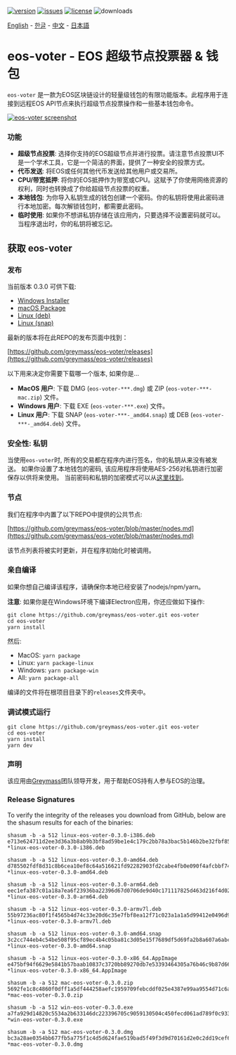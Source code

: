 [![version](https://img.shields.io/github/release/greymass/eos-voter/all.svg)](https://github.com/greymass/eos-voter/releases)
[![issues](https://img.shields.io/github/issues/greymass/eos-voter.svg)](https://github.com/greymass/eos-voter/issues)
[![license](https://img.shields.io/badge/license-MIT-blue.svg)](https://raw.githubusercontent.com/greymass/eos-voter/master/LICENSE)
![downloads](https://img.shields.io/github/downloads/greymass/eos-voter/total.svg)

[English](https://github.com/greymass/eos-voter/blob/master/README.md) - [한글](https://github.com/greymass/eos-voter/blob/master/README.kr.md) - [中文](https://github.com/greymass/eos-voter/blob/master/README.zh.md) - [日本語](https://github.com/greymass/eos-voter/blob/master/README.ja.md)

# eos-voter - EOS 超级节点投票器 & 钱包

`eos-voter` 是一款为EOS区块链设计的轻量级钱包的有限功能版本。此程序用于连接到远程EOS API节点来执行超级节点投票操作和一些基本钱包命令。

[![eos-voter screenshot](https://raw.githubusercontent.com/greymass/eos-voter/master/eos-voter.png)](https://raw.githubusercontent.com/greymass/eos-voter/master/eos-voter.png)

### 功能

- **超级节点投票**: 选择你支持的EOS超级节点并进行投票。请注意节点投票UI不是一个学术工具，它是一个简洁的界面，提供了一种安全的投票方式。
- **代币发送**: 将EOS或任何其他代币发送给其他用户或交易所。
- **CPU/带宽抵押**: 将你的EOS抵押作为带宽或CPU。这赋予了你使用网络资源的权利，同时也转换成了你给超级节点投票的权重。
- **本地钱包**: 为你导入私钥生成的钱包创建一个密码。你的私钥将使用此密码进行本地加密。每次解锁钱包时，都需要此密码。
- **临时使用**: 如果你不想讲私钥存储在该应用内，只要选择不设置密码就可以。当程序退出时，你的私钥将被忘记。

## 获取 eos-voter

### 发布

当前版本 0.3.0 可供下载:

- [Windows Installer](https://github.com/greymass/eos-voter/releases/download/v0.3.0/win-eos-voter-0.3.0.exe)
- [macOS Package](https://github.com/greymass/eos-voter/releases/download/v0.3.0/mac-eos-voter-0.3.0.dmg)
- [Linux (deb)](https://github.com/greymass/eos-voter/releases/download/v0.3.0/linux-eos-voter-0.3.0-amd64.deb)
- [Linux (snap)](https://github.com/greymass/eos-voter/releases/download/v0.3.0/linux-eos-voter-0.3.0-amd64.snap)

最新的版本将在此REPO的发布页面中找到：

[https://github.com/greymass/eos-voter/releases](https://github.com/greymass/eos-voter/releases)

以下用来决定你需要下载哪一个版本, 如果你是...

- **MacOS 用户**: 下载 DMG (`eos-voter-***.dmg`) 或 ZIP (`eos-voter-***-mac.zip`) 文件。
- **Windows 用户**: 下载 EXE (`eos-voter-***.exe`) 文件。
- **Linux 用户**: 下载 SNAP (`eos-voter-***-_amd64.snap`) 或 DEB (`eos-voter-***-_amd64.deb`) 文件。

### 安全性: 私钥

当使用`eos-voter`时, 所有的交易都在程序内进行签名，你的私钥从来没有被发送。 如果你设置了本地钱包的密码, 该应用程序将使用AES-256对私钥进行加密保存以供将来使用。 当前密码和私钥的加密模式可以从[这里找到](https://github.com/aaroncox/eos-voter/blob/master/app/shared/actions/wallet.js#L71-L86)。

### 节点

我们在程序中内置了以下REPO中提供的公共节点:

[https://github.com/greymass/eos-voter/blob/master/nodes.md](https://github.com/greymass/eos-voter/blob/master/nodes.md)

该节点列表将被实时更新，并在程序初始化时被调用。

### 亲自编译

如果你想自己编译该程序，请确保你本地已经安装了nodejs/npm/yarn。

**注意**: 如果你是在Windows环境下编译Electron应用，你还应做如下操作:

```
git clone https://github.com/greymass/eos-voter.git eos-voter
cd eos-voter
yarn install
```

然后:

- MacOS: `yarn package`
- Linux: `yarn package-linux`
- Windows: `yarn package-win`
- All: `yarn package-all`

编译的文件将在根项目目录下的`releases`文件夹中。

### 调试模式运行

```
git clone https://github.com/greymass/eos-voter.git eos-voter
cd eos-voter
yarn install
yarn dev
```

### 声明

该应用由[Greymass](https://greymass.com)团队领导开发，用于帮助EOS持有人参与EOS的治理。

### Release Signatures

To verify the integrity of the releases you download from GitHub, below are the shasum results for each of the binaries:

```
shasum -b -a 512 linux-eos-voter-0.3.0-i386.deb
e713e624711d2ee3d36a3b8ab9b3bf8ad59be1e4c179c2bb78a3bac5b146b2be32fbf859bfcb5e60ba658e8aca89d026d4856942765e0f44bfe11dcaf0ac33f9 *linux-eos-voter-0.3.0-i386.deb

shasum -b -a 512 linux-eos-voter-0.3.0-amd64.deb
d785502fdf8d31c8b6cea10ef8c64a516621fd92282903fd2cabe4fb0e090f4afcbbf7473ee730e46e6c8dc02c31e850162b2fb4c6ed587f89773bb499238385 *linux-eos-voter-0.3.0-amd64.deb

shasum -b -a 512 linux-eos-voter-0.3.0-arm64.deb
eec1efa387c01a18a7ea6f23936ba22396d67d0706de9d40c171117825d463d216f4d0207ff0902372eb2e46022d5bd588ee214802ba88d64b112847df311777 *linux-eos-voter-0.3.0-arm64.deb

shasum -b -a 512 linux-eos-voter-0.3.0-armv7l.deb
55b97236ac80f1f4565b4d74c33e20d6c35e7fbf8ea12f71c023a1a1a5d99412e0496d95efae61dbfb66a4880f2a09940754d653647608cc0d832de271e2d61e *linux-eos-voter-0.3.0-armv7l.deb

shasum -b -a 512 linux-eos-voter-0.3.0-amd64.snap
3c2cc744eb4c54be508f95cf89ec4b4c05ba81c3d05e15f7689df5d69fa2b8a607a6abcd5934a2f34202342b5bfa052a545ec252822a292e9c160094424182ad *linux-eos-voter-0.3.0-amd64.snap

shasum -b -a 512 linux-eos-voter-0.3.0-x86_64.AppImage
e475bf94f6629e5841b57baab10837c3720bb89270db7e53393464305a76b46c9b87d66b8f57c6caacc78291494d65c0f891b59ac0f099eb9b31946b851fff0b *linux-eos-voter-0.3.0-x86_64.AppImage

shasum -b -a 512 mac-eos-voter-0.3.0.zip
5692fe1c8c4860f0dff1a5df444258aefc1959709febcddf025e4387e99aa9554d71c6a9839c9ac15d5e0d9e2e79eaf03265a9060dc20325bb03c3c374fd9783 *mac-eos-voter-0.3.0.zip

shasum -b -a 512 win-eos-voter-0.3.0.exe
a7fa929d14820c5534a2b633146dc223396705c9059130504c450fecd061ad789f0c9338c58946cb0a19dac73045d430e1598c387338390f7c1d589cbd50a475 *win-eos-voter-0.3.0.exe

shasum -b -a 512 mac-eos-voter-0.3.0.dmg
bc3a28ae0354bb677fb5a775f1c4d5d624fae519bad5f49f3d9d70161d2e0c2dd19cef6a24b25ec0e0823bf1aafda7a422a9c2178c3bf784138173818b63d6b6 *mac-eos-voter-0.3.0.dmg
```
